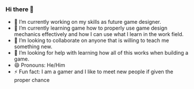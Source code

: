 ### Hi there 👋

- 🔭 I’m currently working on my skills as future game designer.
- 🌱 I’m currently learning game how to properly use game design mechanics effectively and how I can use what I learn in the work field.
- 👯 I’m looking to collaborate on anyone that is willing to teach me something new.
- 🤔 I’m looking for help with learning how all of this works when building a game.
- 😄 Pronouns: He/Him
- ⚡ Fun fact: I am a gamer and I like to meet new people if given the proper chance
